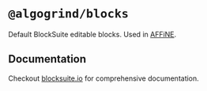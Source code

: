 # `@algogrind/blocks`

Default BlockSuite editable blocks. Used in [AFFiNE](https://affine.pro/).

## Documentation

Checkout [blocksuite.io](https://blocksuite.io/) for comprehensive documentation.
